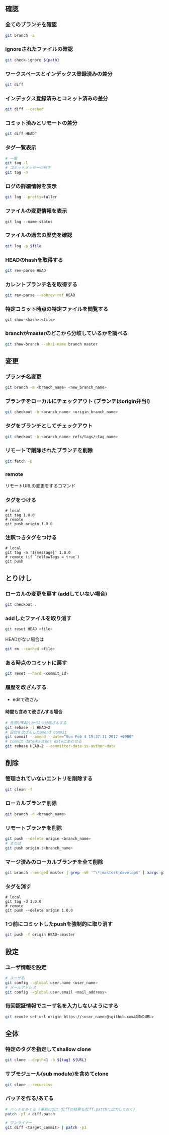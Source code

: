 確認
----

### 全てのブランチを確認

```bash
git branch -a
```

### ignoreされたファイルの確認

```bash
git check-ignore ${path}
```

### ワークスペースとインデックス登録済みの差分

```bash
git diff
```

### インデックス登録済みとコミット済みの差分

```bash
git diff --cached
```

### コミット済みとリモートの差分

```bash
git diff HEAD^
```

### タグ一覧表示

```bash
# 一覧
git tag -l
# コミットメッセージ付き
git tag -n
```

### ログの詳細情報を表示

```bash
git log --pretty=fuller
```

### ファイルの変更情報を表示

```
git log --name-status
```

### ファイルの過去の歴史を確認

```bash
git log -p $file
```

### HEADのhashを取得する

```bash
git rev-parse HEAD
```

### カレントブランチ名を取得する

```bash
git rev-parse --abbrev-ref HEAD
```

### 特定コミット時点の特定ファイルを閲覧する

```
git show <hash>:<file>
```

### branchがmasterのどこから分岐しているかを調べる

```bash
git show-branch --sha1-name branch master
```


変更
----

### ブランチ名変更

```bash
git branch -m <branch_name> <new_branch_name>
```

### ブランチをローカルにチェックアウト (ブランチはorigin弁当!)

```bash
git checkout -b <branch_name> <origin_branch_name>
```

### タグをブランチとしてチェックアウト

```bash
git checkout -b <branch_name> refs/tags/<tag_name>
```

### リモートで削除されたブランチを削除

```bash
git fetch -p
```

### remote

リモートURLの変更をするコマンド

### タグをつける

```
# local
git tag 1.0.0
# remote
git push origin 1.0.0
```

### 注釈つきタグをつける

```
# local
git tag -m '${message}' 1.0.0
# remote (if `followTags = true`)
git push
```


とりけし
--------

### ローカルの変更を戻す (addしていない場合)

```bash
git checkout .
```

### addしたファイルを取り消す

```bash
git reset HEAD <file>
```

HEADがない場合は

```bash
git rm --cached <file>
```

### ある時点のコミットに戻す

```bash
git reset --hard <commit_id>
```

### 履歴を改ざんする

* editで改ざん

#### 時間も含めて改ざんする場合

```bash
# 先頭(HEAD)から2つ分改ざんする
git rebase -i HEAD~2
# 日付を改ざんしたamend commit
git commit --amend --date="Sun Feb 4 19:37:11 2017 +0900"
# commit dateをauthor dateにあわせる
git rebase HEAD~2 --committer-date-is-author-date
```



削除
----

### 管理されていないエントリを削除する

```bash
git clean -f
```

### ローカルブランチ削除

```bash
git branch -d <branch_name>
```

### リモートブランチを削除

```bash
git push --delete origin <branch_name>
# または
git push origin :<branch_name>
```

### マージ済みのローカルブランチを全て削除

```bash
git branch --merged master | grep -vE '^\*|master$|develop$' | xargs git branch -d
```

### タグを消す

```
# local
git tag -d 1.0.0
# remote
git push --delete origin 1.0.0
```

### 1つ前にコミットしたpushを強制的に取り消す

```bash
git push -f origin HEAD~:master
```


設定
----

### ユーザ情報を設定

```bash
# ユーザ名
git config --global user.name <user_name>
# メールアドレス
git config --global user.email <mail_address>
```

### 毎回認証情報でユーザ名を入力しないようにする

```bash
git remote set-url origin https://<user_name>@<github.com以降のURL>
```


全体
----

### 特定のタグを指定してshallow clone

```bash
git clone --depth=1 -b ${tag} ${URL}
```

### サブモジュール(sub module)を含めてclone

```bash
git clone --recursive
```

### パッチを作る/あてる

```bash
# パッチをあてる (事前にgit diffの結果をdiff.patchに出力しておく)
patch -p1 < diff.patch

# ワンライナー
git diff <target_commit> | patch -p1
```

